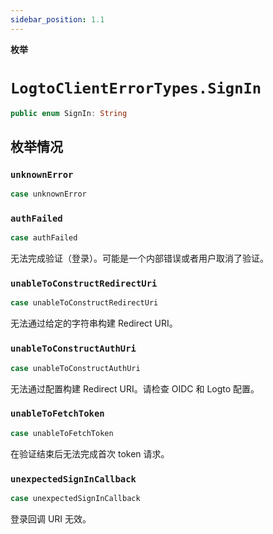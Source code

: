 ```yaml
---
sidebar_position: 1.1
---
```


**枚举**

# `LogtoClientErrorTypes.SignIn`

```swift
public enum SignIn: String
```

## 枚举情况

### `unknownError`

```swift
case unknownError
```

### `authFailed`

```swift
case authFailed
```

无法完成验证（登录）。可能是一个内部错误或者用户取消了验证。

### `unableToConstructRedirectUri`

```swift
case unableToConstructRedirectUri
```

无法通过给定的字符串构建 Redirect URI。

### `unableToConstructAuthUri`

```swift
case unableToConstructAuthUri
```

无法通过配置构建 Redirect URI。请检查 OIDC 和 Logto 配置。

### `unableToFetchToken`

```swift
case unableToFetchToken
```

在验证结束后无法完成首次 token 请求。

### `unexpectedSignInCallback`

```swift
case unexpectedSignInCallback
```

登录回调 URI 无效。
